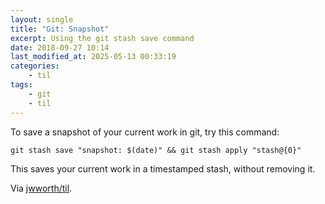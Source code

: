 ```yaml
---
layout: single
title: "Git: Snapshot"
excerpt: Using the git stash save command
date: 2018-09-27 10:14
last_modified_at: 2025-05-13 00:33:19
categories:
    - til
tags:
    - git
    - til
---
```


To save a snapshot of your current work in git, try this command:

```shell
git stash save "snapshot: $(date)" && git stash apply "stash@{0}"
```

This saves your current work in a timestamped stash, without removing it.

Via [jwworth/til](https://github.com/jwworth/til).
